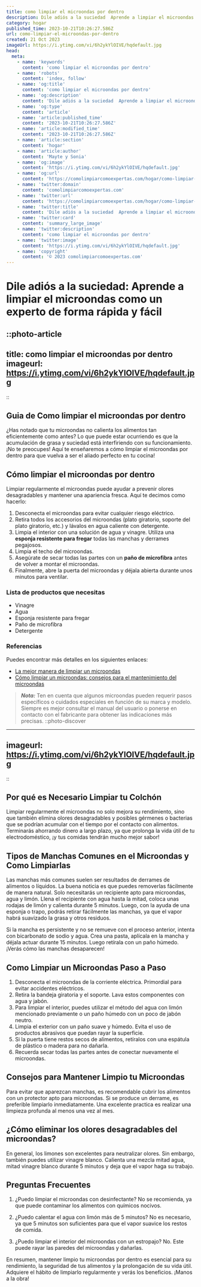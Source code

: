 ```yaml
---
title: como limpiar el microondas por dentro
description: Dile adiós a la suciedad  Aprende a limpiar el microondas como un experto de forma rápida y fácil
category: hogar
published_time: 2023-10-21T10:26:27.586Z
url: como-limpiar-el-microondas-por-dentro
created: 21 Oct 2023
imageUrl: https://i.ytimg.com/vi/6h2ykYlOIVE/hqdefault.jpg
head:
  meta:
    - name: 'keywords'
      content: 'como limpiar el microondas por dentro'
    - name: 'robots'
      content: 'index, follow'
    - name: 'og:title'
      content: 'como limpiar el microondas por dentro'
    - name: 'og:description'
      content: 'Dile adiós a la suciedad  Aprende a limpiar el microondas como un experto de forma rápida y fácil'
    - name: 'og:type'
      content: 'article'
    - name: 'article:published_time'
      content: '2023-10-21T10:26:27.586Z'
    - name: 'article:modified_time'
      content: '2023-10-21T10:26:27.586Z'
    - name: 'article:section'
      content: 'hogar'
    - name: 'article:author'
      content: 'Mayte y Sonia'
    - name: 'og:image'
      content: 'https://i.ytimg.com/vi/6h2ykYlOIVE/hqdefault.jpg'
    - name: 'og:url'
      content: 'https://comolimpiarcomoexpertas.com/hogar/como-limpiar-el-microondas-por-dentro'
    - name: 'twitter:domain'
      content: 'comolimpiarcomoexpertas.com'
    - name: 'twitter:url'
      content: 'https://comolimpiarcomoexpertas.com/hogar/como-limpiar-el-microondas-por-dentro'
    - name: 'twitter:title'
      content: 'Dile adiós a la suciedad  Aprende a limpiar el microondas como un experto de forma rápida y fácil'
    - name: 'twitter:card'
      content: 'summary_large_image'
    - name: 'twitter:description'
      content: 'como limpiar el microondas por dentro'
    - name: 'twitter:image'
      content: 'https://i.ytimg.com/vi/6h2ykYlOIVE/hqdefault.jpg'
    - name: 'copyright'
      content: '© 2023 comolimpiarcomoexpertas.com'
---
```

# Dile adiós a la suciedad: Aprende a limpiar el microondas como un experto de forma rápida y fácil

::photo-article
---
title: como limpiar el microondas por dentro
imageurl: https://i.ytimg.com/vi/6h2ykYlOIVE/hqdefault.jpg
---
::
## Guia de Como limpiar el microondas por dentro
¿Has notado que tu microondas no calienta los alimentos tan eficientemente como antes? Lo que puede estar ocurriendo es que la acumulación de grasa y suciedad está interfiriendo con su funcionamiento. ¡No te preocupes! Aquí te enseñaremos a cómo limpiar el microondas por dentro para que vuelva a ser el aliado perfecto en tu cocina!

## Cómo limpiar el microondas por dentro

Limpiar regularmente el microondas puede ayudar a prevenir olores desagradables y mantener una apariencia fresca. Aquí te decimos como hacerlo:

1. Desconecta el microondas para evitar cualquier riesgo eléctrico.
2. Retira todos los accesorios del microondas (plato giratorio, soporte del plato giratorio, etc.) y lávalos en agua caliente con detergente.
3. Limpia el interior con una solución de agua y vinagre. Utiliza una **esponja resistente para fregar** todas las manchas y derrames pegajosos.
4. Limpia el techo del microondas.
5. Asegúrate de secar todas las partes con un **paño de microfibra** antes de volver a montar el microondas.
6. Finalmente, abre la puerta del microondas y déjala abierta durante unos minutos para ventilar.

### Lista de productos que necesitas

- Vinagre
- Agua
- Esponja resistente para fregar
- Paño de microfibra
- Detergente

### Referencias

Puedes encontrar más detalles en los siguientes enlaces:

- [La mejor manera de limpiar un microondas](https://www.goodhousekeeping.com/home/cleaning/a37464/how-to-clean-microwave/)
- [Cómo limpiar un microondas: consejos para el mantenimiento del microondas](https://www.bobvila.com/articles/how-to-clean-a-microwave/)

> _**Nota:**_ Ten en cuenta que algunos microondas pueden requerir pasos específicos o cuidados especiales en función de su marca y modelo. Siempre es mejor consultar el manual del usuario o ponerse en contacto con el fabricante para obtener las indicaciones más precisas.
::photo-discover
---
imageurl: https://i.ytimg.com/vi/6h2ykYlOIVE/hqdefault.jpg
---
::
## Por qué es Necesario Limpiar tu Colchón
Limpiar regularmente el microondas no solo mejora su rendimiento, sino que también elimina olores desagradables y posibles gérmenes o bacterias que se podrían acumular con el tiempo por el contacto con alimentos. Terminarás ahorrando dinero a largo plazo, ya que prolonga la vida útil de tu electrodoméstico, ¡y tus comidas tendrán mucho mejor sabor!

## Tipos de Manchas Comunes en el Microondas y Como Limpiarlas
Las manchas más comunes suelen ser resultados de derrames de alimentos o líquidos. La buena noticia es que puedes removerlas fácilmente de manera natural. Solo necesitarás un recipiente apto para microondas, agua y limón. Llena el recipiente con agua hasta la mitad, coloca unas rodajas de limón y calienta durante 5 minutos. Luego, con la ayuda de una esponja o trapo, podrás retirar fácilmente las manchas, ya que el vapor habrá suavizado la grasa y otros residuos.

Si la mancha es persistente y no se remueve con el proceso anterior, intenta con bicarbonato de sodio y agua. Crea una pasta, aplícala en la mancha y déjala actuar durante 15 minutos. Luego retírala con un paño húmedo. ¡Verás cómo las manchas desaparecen!

## Como Limpiar un Microondas Paso a Paso
1. Desconecta el microondas de la corriente eléctrica. Primordial para evitar accidentes eléctricos.
2. Retira la bandeja giratoria y el soporte. Lava estos componentes con agua y jabón.
3. Para limpiar el interior, puedes utilizar el método del agua con limón mencionado previamente o un paño húmedo con un poco de jabón neutro.
4. Limpia el exterior con un paño suave y húmedo. Evita el uso de productos abrasivos que puedan rayar la superficie.
5. Si la puerta tiene restos secos de alimentos, retíralos con una espátula de plástico o madera para no dañarla.
6. Recuerda secar todas las partes antes de conectar nuevamente el microondas.

## Consejos para Mantener Limpio tu Microondas
Para evitar que aparezcan manchas, es recomendable cubrir los alimentos con un protector apto para microondas. Si se produce un derrame, es preferible limpiarlo inmediatamente. Una excelente practica es realizar una limpieza profunda al menos una vez al mes.

## ¿Cómo eliminar los olores desagradables del microondas?
En general, los limones son excelentes para neutralizar olores. Sin embargo, también puedes utilizar vinagre blanco. Calienta una mezcla mitad agua, mitad vinagre blanco durante 5 minutos y deja que el vapor haga su trabajo.

## Preguntas Frecuentes
1. ¿Puedo limpiar el microondas con desinfectante?
    No se recomienda, ya que puede contaminar los alimentos con químicos nocivos.
    
2. ¿Puedo calentar el agua con limón más de 5 minutos?
    No es necesario, ya que 5 minutos son suficientes para que el vapor suavice los restos de comida.

3. ¿Puedo limpiar el interior del microondas con un estropajo?
   No. Este puede rayar las paredes del microondas y dañarlas.

En resumen, mantener limpio tu microondas por dentro es esencial para su rendimiento, la seguridad de tus alimentos y la prolongación de su vida útil. Adquiere el hábito de limpiarlo regularmente y verás los beneficios. ¡Manos a la obra!